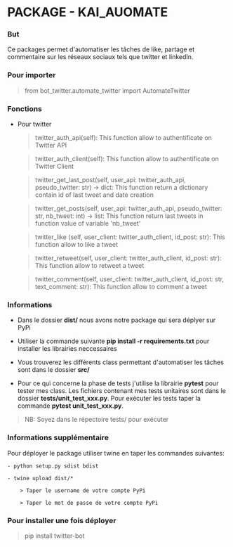 # PACKAGE - KAI_AUOMATE

### **But**
Ce packages permet d'automatiser les tâches de like, partage et commentaire sur les réseaux sociaux tels que twitter et linkedIn.

### **Pour importer**
> from bot_twitter.automate_twitter import AutomateTwitter

### **Fonctions**
> 
- Pour twitter

    > twitter_auth_api(self): This function allow to authentificate on Twitter API

    > twitter_auth_client(self): This function allow to authentificate on Twitter Client

    > twitter_get_last_post(self, user_api: twitter_auth_api, pseudo_twitter: str) -> dict: This function return a dictionary contain id of last tweet and date creation

    > twitter_get_posts(self, user_api: twitter_auth_api, pseudo_twitter: str, nb_tweet: int) -> list: This function return last tweets in function value of variable 'nb_tweet'

    > twitter_like (self, user_client: twitter_auth_client, id_post: str): This function allow to like a tweet

    > twitter_retweet(self, user_client: twitter_auth_client, id_post: str): This function allow to retweet a tweet

    > twitter_comment(self, user_client: twitter_auth_client, id_post: str, text_comment: str): This function allow to comment a tweet  

### **Informations**
- Dans le dossier **dist/** nous avons notre package qui sera déplyer sur PyPi

- Utiliser la commande suivante **pip install -r requirements.txt** pour installer les librairies neccessaires

- Vous trouverez les différents class permettant d'automatiser les tâches sont dans le dossier **src/**

- Pour ce qui concerne la phase de tests j'utilise la librairie **pytest** pour tester mes class. Les fichiers contenant mes tests unitaires sont dans le dossier **tests/unit_test_xxx.py**. Pour exécuter les tests taper la commande **pytest unit_test_xxx.py**.

> NB: Soyez dans le répectoire tests/ pour exécuter

### **Informations supplémentaire**
Pour déployer le package utiliser twine en taper les commandes suivantes:

    - python setup.py sdist bdist

    - twine upload dist/*

        > Taper le username de votre compte PyPi

        > Taper le mot de passe de votre compte PyPi

### **Pour installer une fois déployer**
> pip install twitter-bot
